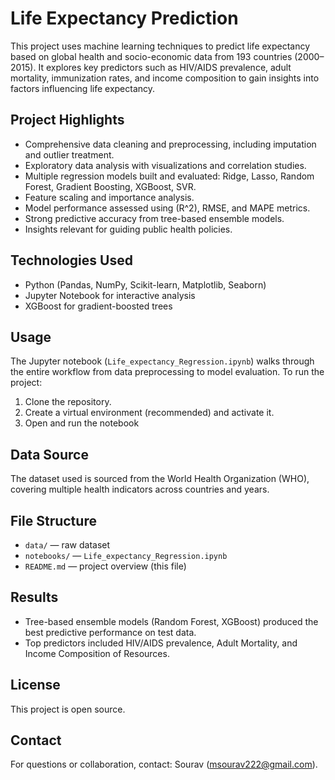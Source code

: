 # Life Expectancy Prediction

This project uses machine learning techniques to predict life expectancy based on global health and socio-economic data from 193 countries (2000–2015). It explores key predictors such as HIV/AIDS prevalence, adult mortality, immunization rates, and income composition to gain insights into factors influencing life expectancy.

## Project Highlights

- Comprehensive data cleaning and preprocessing, including imputation and outlier treatment.
- Exploratory data analysis with visualizations and correlation studies.
- Multiple regression models built and evaluated: Ridge, Lasso, Random Forest, Gradient Boosting, XGBoost, SVR.
- Feature scaling and importance analysis.
- Model performance assessed using \(R^2\), RMSE, and MAPE metrics.
- Strong predictive accuracy from tree-based ensemble models.
- Insights relevant for guiding public health policies.

## Technologies Used

- Python (Pandas, NumPy, Scikit-learn, Matplotlib, Seaborn)
- Jupyter Notebook for interactive analysis
- XGBoost for gradient-boosted trees

## Usage

The Jupyter notebook (`Life_expectancy_Regression.ipynb`) walks through the entire workflow from data preprocessing to model evaluation. To run the project:

1. Clone the repository.
2. Create a virtual environment (recommended) and activate it.
3. Open and run the notebook

## Data Source

The dataset used is sourced from the World Health Organization (WHO), covering multiple health indicators across countries and years.

## File Structure

- `data/` — raw dataset
- `notebooks/` — `Life_expectancy_Regression.ipynb`
- `README.md` — project overview (this file)

## Results

- Tree-based ensemble models (Random Forest, XGBoost) produced the best predictive performance on test data.
- Top predictors included HIV/AIDS prevalence, Adult Mortality, and Income Composition of Resources.

## License

This project is open source.

## Contact

For questions or collaboration, contact: Sourav (msourav222@gmail.com).

